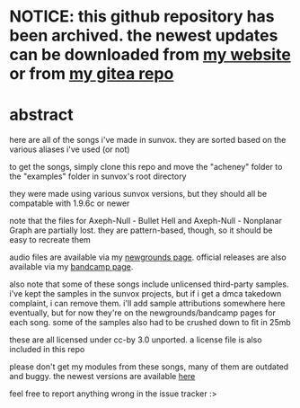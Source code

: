 # NOTICE: this github repository has been archived. the newest updates can be downloaded from [my website](https://acheney.xyz/sunvox/songs) or from [my gitea repo](https://git.acheney.xyz/acheney/sunvox-songs)

# abstract
here are all of the songs i've made in sunvox. they are sorted based on the various aliases i've used (or not)

to get the songs, simply clone this repo and move the "acheney" folder to the "examples" folder in sunvox's root directory

they were made using various sunvox versions, but they should all be compatable with 1.9.6c or newer

note that the files for Axeph-Null - Bullet Hell and Axeph-Null - Nonplanar Graph are partially lost. they are pattern-based, though, so it should be easy to recreate them

audio files are available via my [newgrounds page](https://acheney.newgrounds.com/audio). official releases are also available via my [bandcamp page](https://acheney.bandcamp.com).

also note that some of these songs include unlicensed third-party samples. i've kept the samples in the sunvox projects, but if i get a dmca takedown complaint, i can remove them. i'll add sample attributions somewhere here eventually, but for now they're on the newgrounds/bandcamp pages for each song. some of the samples also had to be crushed down to fit in 25mb

these are all licensed under cc-by 3.0 unported. a license file is also included in this repo

please don't get my modules from these songs, many of them are outdated and buggy. the newest versions are available [here](https://github.com/autumncheney/sunvox-modules)

feel free to report anything wrong in the issue tracker :>
